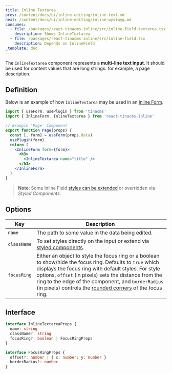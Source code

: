 ```yaml
---
title: Inline Textarea
prev: /content/docs/ui/inline-editing/inline-text.md
next: /content/docs/ui/inline-editing/inline-wysiwyg.md
consumes:
  - file: /packages/react-tinacms-inline/src/inline-field-textarea.tsx
    description: Shows InlineTextarea
  - file: /packages/react-tinacms-inline/src/inline-field.tsx
    description: Depends on InlineField
_template: doc
---
```


The `InlineTextarea` component represents a **multi-line text input**. It should be used for content values that are long strings: for example, a page description.

## Definition

Below is an example of how `InlineTextarea` may be used in an [Inline Form](/docs/ui/inline-editing).

```jsx
import { useForm, usePlugin } from 'tinacms'
import { InlineForm, InlineTextarea } from 'react-tinacms-inline'

// Example 'Page' Component
export function Page(props) {
  const [, form] = useForm(props.data)
  usePlugin(form)
  return (
    <InlineForm form={form}>
      <h3>
        <InlineTextarea name="title" />
      </h3>
    </InlineForm>
  )
}
```

> **Note**: Some Inline Field [styles can be extended](/docs/ui/inline-editing#extending-inline-field-styles) or overridden via _Styled Components_.

## Options

| Key         | Description                                                                                                                                                                                                                                                                                                                                                                                                     |
| ----------- | --------------------------------------------------------------------------------------------------------------------------------------------------------------------------------------------------------------------------------------------------------------------------------------------------------------------------------------------------------------------------------------------------------------- |
| `name`      | The path to some value in the data being edited.                                                                                                                                                                                                                                                                                                                                                                |
| `className` | To set styles directly on the input or extend via [styled components](/docs/ui/inline-editing#extending-inline-field-styles).                                                                                                                                                                                                                                                                                   |
| `focusRing` | Either an object to style the focus ring or a boolean to show/hide the focus ring. Defaults to `true` which displays the focus ring with default styles. For style options, `offset` (in pixels) sets the distance from the ring to the edge of the component, and `borderRadius` (in pixels) controls the [rounded corners](https://developer.mozilla.org/en-US/docs/Web/CSS/border-radius) of the focus ring. |

## Interface

```typescript
interface InlineTextareaProps {
  name: string
  className?: string
  focusRing?: boolean | FocusRingProps
}

interface FocusRingProps {
  offset?: number | { x: number; y: number }
  borderRadius?: number
}
```
